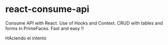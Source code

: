 # react-consume-api
Consume API with React. Use of Hooks and Context. CRUD with tables and forms in PrimeFaces. Fast and easy !!

HAciendo el intento

